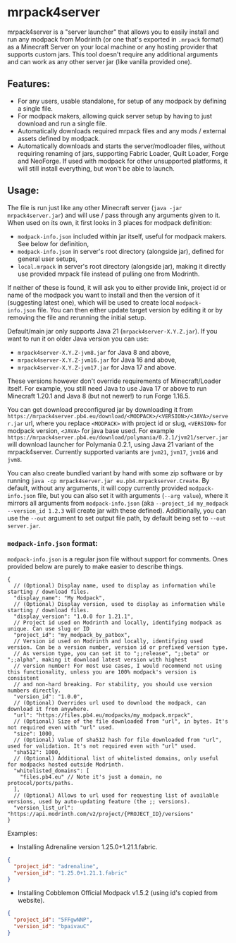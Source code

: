 # mrpack4server
mrpack4server is a "server launcher" that allows you to easily install and run any modpack from Modrinth
(or one that's exported in `.mrpack` format) as a Minecraft Server on your local machine or any hosting provider that supports custom jars.
This tool doesn't require any additional arguments and can work as any other server jar (like vanilla provided one).

## Features:
- For any users, usable standalone, for setup of any modpack by defining a single file.
- For modpack makers, allowing quick server setup by having to just download and run a single file.
- Automatically downloads required mrpack files and any mods / external assets defined by modpack.
- Automatically downloads and starts the server/modloader files, without requiring renaming of jars, supporting Fabric Loader, 
Quilt Loader, Forge and NeoForge.
If used with modpack for other unsupported platforms, it will still install everything, but won't be able to launch.

## Usage:
The file is run just like any other Minecraft server (`java -jar mrpack4server.jar`) and will use / pass
through any arguments given to it. When used on its own, it first looks in 3 places for modpack definition:
- `modpack-info.json` included within jar itself, useful for modpack makers. See below for definition,
- `modpack-info.json` in server's root directory (alongside jar), defined for general user setups,
- `local.mrpack` in server's root directory (alongside jar), making it directly use provided mrpack file instead of 
pulling one from Modrinth.

If neither of these is found, it will ask you to either provide link, project id or name of the modpack you want to install
and then the version of it (suggesting latest one), which will be used to create local `modpack-info.json` file. 
You can then either update target version by editing it or by removing the file and rerunning the initial setup.

Default/main jar only supports Java 21 (`mrpack4server-X.Y.Z.jar`). If you want to run it on older Java version you can use:
- `mrpack4server-X.Y.Z-jvm8.jar` for Java 8 and above,
- `mrpack4server-X.Y.Z-jvm16.jar` for Java 16 and above,
- `mrpack4server-X.Y.Z-jvm17.jar` for Java 17 and above.

These versions however don't override requirements of Minecraft/Loader itself. 
For example, you still need Java to use Java 17 or above to run Minecraft 1.20.1 and Java 8 (but not newer!) to run Forge 1.16.5.

You can get download preconfigured jar by downloading it from `https://mrpack4server.pb4.eu/download/<MODPACK>/<VERSION>/<JAVA>/server.jar` url,
where you replace `<MODPACK>` with project id or slug, `<VERSION>` for modpack version, `<JAVA>` for java base used.
For example `https://mrpack4server.pb4.eu/download/polymania/0.2.1/jvm21/server.jar` will download launcher for Polymania 0.2.1, using Java 21 variant
of the mrpack4server. Currently supported variants are `jvm21`, `jvm17`, `jvm16` and `jvm8`.

You can also create bundled variant by hand with some zip software or by running `java -cp mrpack4server.jar eu.pb4.mrpackserver.Create`.
By default, without any arguments, it will copy currently provided `modpack-info.json` file, but you can also set it with arguments (`--arg value`),
where it mirrors all arguments from `modpack-info.json` (aka `--project_id my_modpack --version_id 1.2.3` will create jar with these defined).
Additionally, you can use the `--out` argument to set output file path, by default being set to `--out server.jar`.

### `modpack-info.json` format:
`modpack-info.json` is a regular json file without support for comments. Ones provided below are purely
to make easier to describe things.
```json5
{
  // (Optional) Display name, used to display as information while starting / download files.
  "display_name": "My Modpack",
  // (Optional) Display version, used to display as information while starting / download files.
  "display_version": "1.0.0 for 1.21.1",
  // Project id used on Modrinth and locally, identifying modpack as unique. Can use slug or ID
  "project_id": "my_modpack_by_patbox",
  // Version id used on Modrinth and locally, identifying used version. Can be a version number, version id or prefixed version type.
  // As version type, you can set it to ";;release", ";;beta" or ";;alpha", making it download latest version with highest
  // version number! For most use cases, I would recommend not using this functionality, unless you are 100% modpack's version is consistent
  // and non-hard breaking. For stability, you should use version numbers directly.
  "version_id": "1.0.0",
  // (Optional) Overrides url used to download the modpack, can download it from anywhere. 
  "url": "https://files.pb4.eu/modpacks/my_modpack.mrpack",
  // (Optional) Size of the file downloaded from "url", in bytes. It's not required even with "url" used.
  "size": 1000,
  // (Optional) Value of sha512 hash for file downloaded from "url", used for validation. It's not required even with "url" used.
  "sha512": 1000,
  // (Optional) Additional list of whitelisted domains, only useful for modpacks hosted outside Modrinth.
  "whitelisted_domains": [
    "files.pb4.eu" // Note it's just a domain, no protocol/ports/paths.
  ],
  // (Optional) Allows to url used for requesting list of available versions, used by auto-updating feature (the ;; versions).
  "version_list_url": "https://api.modrinth.com/v2/project/{PROJECT_ID}/versions"
}
```

Examples:
- Installing Adrenaline version 1.25.0+1.21.1.fabric.
```json
{
  "project_id": "adrenaline",
  "version_id": "1.25.0+1.21.1.fabric"
}
```
- Installing Cobblemon Official Modpack v1.5.2 (using id's copied from website).
```json
{
  "project_id": "5FFgwNNP",
  "version_id": "bpaivauC"
}
```
